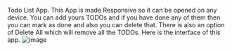 Todo List App.
This App is made Responsive so it can be opened on any device.
You can add yours TODOs and if you have done any of them then you can mark as done and also you can delete that.
There is also an option of Delete All which will remove all the TODOs.
Here is the interface of this app.
![image](https://github.com/user-attachments/assets/8c55edfd-d3f7-4ab6-94cc-b4109736e1d4)

